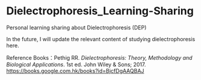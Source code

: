 # Dielectrophoresis_Learning-Sharing
Personal learning sharing about Dielectrophoresis (DEP)

In the future, I will update the relevant content of studying dielectrophoresis here.

Reference Books：Pethig RR. *Dielectrophoresis: Theory, Methodology and Biological Applications*. 1st ed. John Wiley & Sons; 2017. https://books.google.com.hk/books?id=BjcfDgAAQBAJ
